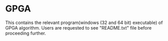# GPGA
This contains the relevant program(windows (32 and 64 bit) executable) of GPGA algorithm. Users are requested to see "README.txt" file before proceeding further.
